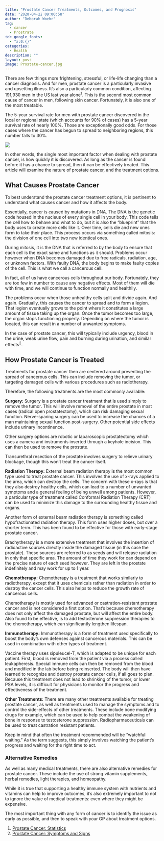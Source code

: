 ```yaml
---
title: "Prostate Cancer Treatments, Outcomes, and Prognosis"
date: "2020-04-22 09:00:58"
author: "Deborah Woehr"
tag:
  - cancer
  - Prostrate
tdc_google_fonts:
  - "a:0:{}"
categories:
  - Health
description: ""
layout: post
image: Prostate-cancer.jpg
---
```


There are few things more frightening, stressful, or life-life changing than a cancer diagnosis. And for men, prostate cancer is a particularly invasive and upsetting illness. It’s also a particularly common condition, affecting 191,930 men in the US last year alone<sup>1</sup>. This is the second most common cause of cancer in men, following skin cancer. Fortunately, it is also one of the most treatable.

The 5-year survival rate for men with prostate cancer discovered in the local or regional state (which accounts for 90% of cases) has a 5-year survival rate of nearly 100%. Those are exceptionally good odds. For those cases where the cancer has begun to spread to neighboring regions, this number falls to 30%.

![](/posts/Prostate-cancer.jpg)

In other words, the single most important factor when dealing with prostate cancer, is how quickly it is discovered. As long as the cancer is found before it has a chance to spread, then it can be effectively treated. This article will examine the nature of prostate cancer, and the treatment options.

## What Causes Prostate Cancer

To best understand the prostate cancer treatment options, it is pertinent to understand what causes cancer and how it affects the body.

Essentially, cancer is caused by mutations in DNA. The DNA is the genetic code housed in the nucleus of every single cell in your body. This code tells the cell how to behave and what to do, but it is also the “blueprint” that the body uses to create more cells like it. Over time, cells die and new ones form to take their place. This process occurs via something called mitosis: the division of one cell into two new identical ones.

During mitosis, it is the DNA that is referred to by the body to ensure that each cell is the exact same and functions as it should. Problems occur however when DNA becomes damaged due to free radicals, radiation, age, or unknown factors. With faulty DNA, the body begins to make faulty copies of the cell. This is what we call a cancerous cell.

In fact, all of us have cancerous cells throughout our body. Fortunately, they are too few in number to cause any negative effects. Most of them will die with time, and we will continue to function normally and healthily.

The problems occur when those unhealthy cells split and divide again. And again. Gradually, this causes the cancer to spread and to form a legion. That legion eventually grows to the point where it constitutes a large amount of tissue taking up the organ. Once the tumor becomes too large, the organ stops functioning properly. Depending on where the tumor is located, this can result in a number of unwanted symptoms.

In the case of prostate cancer, this will typically include urgency, blood in the urine, weak urine flow, pain and burning during urination, and similar effects<sup>2</sup>.

## How Prostate Cancer is Treated

Treatments for prostate cancer then are centered around preventing the spread of cancerous cells. This can include removing the tumor, or targeting damaged cells with various procedures such as radiotherapy.

Therefore, the following treatments are the most commonly available:

**Surgery:** Surgery is a prostate cancer treatment that is used simply to remove the tumor. This will involve removal of the entire prostate in most cases (radical open prostatectomy), which can risk damaging sexual function. Nerve-sparing surgery can be used to increase the chances of a man maintaining sexual function post-surgery. Other potential side effects include urinary incontinence.

Other surgery options are robotic or laparoscopic prostatectomy which uses a camera and instruments inserted through a keyhole incision. This can then be used to remove the prostate.

Transurethral resection of the prostate involves surgery to relieve urinary blockage, though this won’t treat the cancer itself.

**Radiation Therapy:** External beam radiation therapy is the most common type used to treat prostate cancer. This involves the use of x-rays applied to the area, which can destroy the cells. The concern with these x-rays is that they also destroy healthy cells, which can lead to a number of unwanted symptoms and a general feeling of being unwell among patients. However, a particular type of treatment called Conformal Radiation Therapy (CRT) can be used to minimize this damage to the surrounding healthy tissue and organs.

Another form of external beam radiation therapy is something called hypofractionated radiation therapy. This form uses higher doses, but over a shorter term. This has been found to be effective for those with early-stage prostate cancer.

Brachytherapy is a more extensive treatment that involves the insertion of radioactive sources directly inside the damaged tissue (in this case the prostate). These sources are referred to as seeds and will release radiation in only that specific area. The amount of time they work for can depend on the precise nature of each seed however. They are left in the prostate indefinitely and may work for up to 1 year.

**Chemotherapy:** Chemotherapy is a treatment that works similarly to radiotherapy, except that it uses chemicals rather than radiation in order to destroy the cancer cells. This also helps to reduce the growth rate of cancerous cells.

Chemotherapy is mostly used for advanced or castration-resistant prostate cancer and is not considered a first option. That’s because chemotherapy does not only affect the damaged prostate, but will affect the entire body. Also found to be effective, is to add testosterone suppression therapies to the chemotherapy, which can significantly lengthen lifespan.

**Immunotherapy:** Immunotherapy is a form of treatment used specifically to boost the body’s own defenses against cancerous materials. This can be used in combination with other types of treatment.

Vaccine therapy uses sipuleucel-T, which is adapted to be unique for each patient. First, blood is removed from the patient via a process called leukapheresis. Special immune cells can then be removed from the blood and modified in the lab before being reinserted. The body will then have learned to recognize and destroy prostate cancer cells, if all goes to plan. Because this treatment does not lead to shrinking of the tumor, or lower PSA levels, it is difficult for physicians to monitor the progress and effectiveness of the treatment.

**Other Treatments:** There are many other treatments available for treating prostate cancer, as well as treatments used to manage the symptoms and to control the side-effects of other treatments. These include bone modifying drugs for example, which can be used to help combat the weakening of bone in response to testosterone suppression. Radiopharmaceuticals can be used to treat castration resistant patients.

Keep in mind that often the treatment recommended will be “watchful waiting.” As the term suggests, this simply involves watching the patient’s progress and waiting for the right time to act.

### Alternative Remedies

As well as many medical treatments, there are also alternative remedies for prostate cancer. These include the use of strong vitamin supplements, herbal remedies, light therapies, and homeopathy.

While it is true that supporting a healthy immune system with nutrients and vitamins can help to improve outcomes, it’s also extremely important to not to ignore the value of medical treatments: even where they might be expensive.

The most important thing with any form of cancer is to identify the issue as early as possible, and then to speak with your GP about treatment options.

1. [Prostate Cancer: Statistics](https://www.cancer.net/cancer-types/prostate-cancer/statistics)
2. [Prostate Cancer: Symptoms and Signs](https://www.cancer.net/cancer-types/prostate-cancer/symptoms-and-signs)
